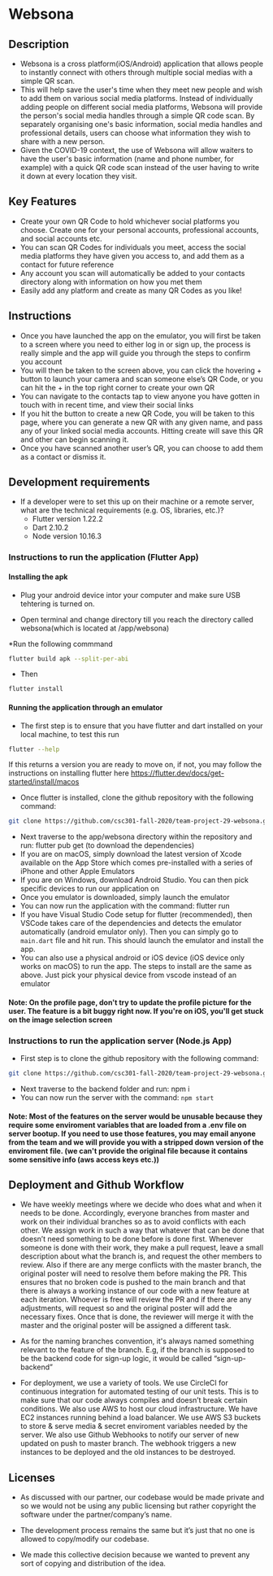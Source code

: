 # Websona

## Description 
 * Websona is a cross platform(iOS/Android) application that allows people to instantly connect with others through multiple social medias with a simple QR scan. 
 * This will help save the user's time when they meet new people and wish to add them on various social media platforms. Instead of individually adding people on different social media platforms, Websona will provide the person's social media handles through a simple QR code scan. By separately organising one's basic information, social media handles and professional details, users can choose what information they wish to share with a new person.
 * Given the COVID-19 context, the use of Websona will allow waiters to have the user's basic information (name and phone number, for example) with a quick QR code scan instead of the user having to write it down at every location they visit.

## Key Features
 * Create your own QR Code to hold whichever social platforms you choose. Create one for your personal accounts, professional accounts, and social accounts etc.
 * You can scan QR Codes for individuals you meet, access the social media platforms they have given you access to, and add them as a contact for future reference
 * Any account you scan will automatically be added to your contacts directory along with information on how you met them
* Easily add any platform and create as many QR Codes as you like!

## Instructions
 
* Once you have launched the app on the emulator, you will first be taken to a screen where you need to either log in or sign up, the process is really simple and the app will guide you through the steps to confirm you account
* You will then be taken to the screen above, you can click the hovering + button to launch your camera and scan someone else’s QR Code, or you can hit the + in the top right corner to create your own QR
* You can navigate to the contacts tap to view anyone you have gotten in touch with in recent time, and view their social links
* If you hit the button to create a new QR Code, you will be taken to this page, where you can generate a new QR with any given name, and pass any of your linked social media accounts. Hitting create will save this QR and other can begin scanning it.
* Once you have scanned another user’s QR, you can choose to add them as a contact or dismiss it.

 
 ## Development requirements
 * If a developer were to set this up on their machine or a remote server, what are the technical requirements (e.g. OS, libraries, etc.)? 
   * Flutter version 1.22.2
   * Dart 2.10.2
   * Node version 10.16.3

###  Instructions to run the application (Flutter App)

#### Installing the apk
* Plug your android device intor your computer and make sure USB tehtering is turned on.

* Open terminal and change directory till you reach the directory called websona(which is located at /app/websona)

*Run the following commmand
```bash
flutter build apk --split-per-abi
```

* Then
```bash
flutter install
```

#### Running the application through an emulator
* The first step is to ensure that you have flutter and dart installed on your local machine, to test this run 
```bash
flutter --help
```
If this returns a version you are ready to move on, if not, you may follow the instructions on installing flutter here https://flutter.dev/docs/get-started/install/macos

 * Once flutter is installed, clone the github repository with the following command:  

```bash
git clone https://github.com/csc301-fall-2020/team-project-29-websona.git
```
 * Next traverse to the app/websona directory within the repository and run: flutter pub get (to download the dependencies)
 * If you are on macOS, simply download the latest version of Xcode available on the App Store which comes pre-installed with a series of iPhone and other Apple Emulators
* If you are on Windows, download Android Studio. You can then pick specific devices to run our application on
* Once you emulator is downloaded, simply launch the emulator
* You can now run the application with the command: flutter run
* If you have Visual Studio Code setup for flutter (recommended), then VSCode takes care of the dependencies and detects the emulator automatically (android emulator only). Then you can simply go to `main.dart` file and hit run. This should launch the emulator and install the app.
* You can also use a physical android or iOS device (iOS device only works on macOS) to run the app. The steps to install are the same as above. Just pick your physical device from vscode instead of an emulator

#### Note: On the profile page, don't try to update the profile picture for the user. The feature is a bit buggy right now. If you're on iOS, you'll get stuck on the image selection screen

###  Instructions to run the application server (Node.js App)
 * First step is to clone the github repository with the following command:  

```bash
git clone https://github.com/csc301-fall-2020/team-project-29-websona.git
```
* Next traverse to the backend folder and run:  npm i
* You can now run the server with the command: `npm start`

#### Note: Most of the features on the server would be unusable because they require some enviroment variables that are loaded from a .env file on server bootup. If you need to use those features, you may email anyone from the team and we will provide you with a stripped down version of the enviroment file. (we can't provide the original file because it contains some sensitive info (aws access keys etc.))
 
 ## Deployment and Github Workflow


 * We have weekly meetings where we decide who does what and when it needs to be done. Accordingly, everyone branches from master and work on their individual branches so as to avoid conflicts with each other. We assign work in such a way that whatever that can be done that doesn’t need something to be done before is done first. Whenever someone is done with their work, they make a pull request, leave a small description about what the branch is, and request the other members to review. Also if there are any merge conflicts with the master branch, the original poster will need to resolve them before making the PR. This ensures that no broken code is pushed to the main branch and that there is always a working instance of our code with a new feature at each iteration. Whoever is free will review the PR and if there are any adjustments, will request so and the original poster will add the necessary fixes. Once that is done, the reviewer will merge it with the master and the original poster will be assigned a different task.

 * As for the naming branches convention, it's always named something relevant to the feature of the branch. E.g, if the branch is supposed to be the backend code for sign-up logic, it would be called “sign-up-backend”

 * For deployment, we use a variety of tools. We use CircleCI for continuous integration for automated testing of our unit tests. This is to make sure that our code always compiles and doesn’t break certain conditions. We also use AWS to host our cloud infrastructure. We have EC2 instances running behind a load balancer. We use AWS S3 buckets to store & serve media & secret enviroment variables needed by the server. We also use Github Webhooks to notify our server of new updated on push to master branch. The webhook triggers a new instances to be deployed and the old instances to be destroyed.

 ## Licenses 

 * As discussed with our partner, our codebase would be made private and so we would not be using any public licensing but rather copyright the software under the partner/company’s name.

 * The development process remains the same but it’s just that no one is allowed to copy/modify our codebase.

 * We made this collective decision because we wanted to prevent any sort of copying and distribution of the idea.
